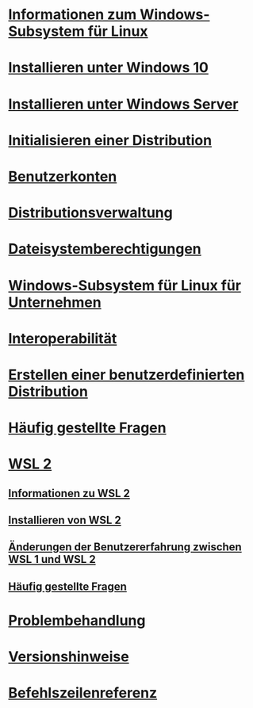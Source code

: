 # [Informationen zum Windows-Subsystem für Linux](./about.md)
# [Installieren unter Windows 10](./install-win10.md)
# [Installieren unter Windows Server](./install-on-server.md)
# [Initialisieren einer Distribution](./initialize-distro.md)
# [Benutzerkonten](./user-support.md)
# [Distributionsverwaltung](./wsl-config.md)
# [Dateisystemberechtigungen](./file-permissions.md)
# [Windows-Subsystem für Linux für Unternehmen](./enterprise.md)
# [Interoperabilität](./interop.md)
# [Erstellen einer benutzerdefinierten Distribution](./build-custom-distro.md)
# [Häufig gestellte Fragen](./faq.md)
# [WSL 2](./wsl2-index.md)
## [Informationen zu WSL 2](./wsl2-about.md)
## [Installieren von WSL 2](./wsl2-install.md)
## [Änderungen der Benutzererfahrung zwischen WSL 1 und WSL 2](./wsl2-ux-changes.md)
## [Häufig gestellte Fragen](./wsl2-faq.md)

# [Problembehandlung](./troubleshooting.md)
# [Versionshinweise](./release-notes.md)
# [Befehlszeilenreferenz](./reference.md)
